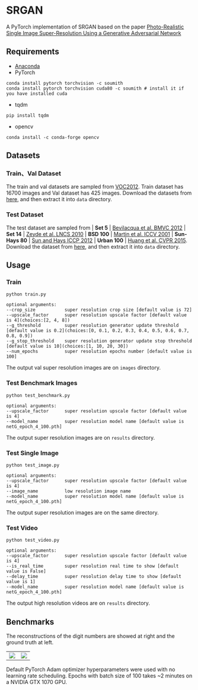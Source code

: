 # SRGAN
A PyTorch implementation of SRGAN based on the paper 
[Photo-Realistic Single Image Super-Resolution Using a Generative Adversarial Network](https://arxiv.org/pdf/1609.04802.pdf)

## Requirements
- [Anaconda](https://www.anaconda.com/download/)
- PyTorch
```
conda install pytorch torchvision -c soumith
conda install pytorch torchvision cuda80 -c soumith # install it if you have installed cuda
```
- tqdm
```
pip install tqdm
```
- opencv
```
conda install -c conda-forge opencv
```

## Datasets

### Train、Val Dataset
The train and val datasets are sampled from [VOC2012](http://cvlab.postech.ac.kr/~mooyeol/pascal_voc_2012/).
Train dataset has 16700 images and Val dataset has 425 images.
Download the datasets from [here](https://pan.baidu.com/s/1c17nfeo), and then extract it into `data` directory.

### Test Dataset
The test dataset are sampled from 
| **Set 5** |  [Bevilacqua et al. BMVC 2012](http://people.rennes.inria.fr/Aline.Roumy/results/SR_BMVC12.html)
| **Set 14** |  [Zeyde et al. LNCS 2010](https://sites.google.com/site/romanzeyde/research-interests)
| **BSD 100** | [Martin et al. ICCV 2001](https://www.eecs.berkeley.edu/Research/Projects/CS/vision/bsds/)
| **Sun-Hays 80** | [Sun and Hays ICCP 2012](http://cs.brown.edu/~lbsun/SRproj2012/SR_iccp2012.html)
| **Urban 100** | [Huang et al. CVPR 2015](https://sites.google.com/site/jbhuang0604/publications/struct_sr).
Download the dataset from [here](https://pan.baidu.com/s/1nuGyn8l), and then extract it into `data` directory.

## Usage

### Train
```
python train.py

optional arguments:
--crop_size           super resolution crop size [default value is 72]
--upscale_factor      super resolution upscale factor [default value is 4](choices:[2, 4, 8])
--g_threshold         super resolution generator update threshold [default value is 0.2](choices:[0, 0.1, 0.2, 0.3, 0.4, 0.5, 0.6, 0.7, 0.8, 0.9])
--g_stop_threshold    super resolution generator update stop threshold [default value is 10](choices:[1, 10, 20, 30])
--num_epochs          super resolution epochs number [default value is 100]
```
The output val super resolution images are on `images` directory.

### Test Benchmark Images
```
python test_benchmark.py

optional arguments:
--upscale_factor      super resolution upscale factor [default value is 4]
--model_name          super resolution model name [default value is netG_epoch_4_100.pth]
```
The output super resolution images are on `results` directory.

### Test Single Image
```
python test_image.py

optional arguments:
--upscale_factor      super resolution upscale factor [default value is 4]
--image_name          low resolution image name
--model_name          super resolution model name [default value is netG_epoch_4_100.pth]
```
The output super resolution images are on the same directory.

### Test Video
```
python test_video.py

optional arguments:
--upscale_factor      super resolution upscale factor [default value is 4]
--is_real_time        super resolution real time to show [default value is False]
--delay_time          super resolution delay time to show [default value is 1]
--model_name          super resolution model name [default value is netG_epoch_4_100.pth]
```
The output high resolution videos are on `results` directory.

## Benchmarks
The reconstructions of the digit numbers are showed at right and the ground truth at left.
<table>
  <tr>
    <td>
     <img src="results/ground_truth.jpg"/>
    </td>
    <td>
     <img src="results/reconstruction.jpg"/>
    </td>
  </tr>
</table>

Default PyTorch Adam optimizer hyperparameters were used with no learning rate scheduling. 
Epochs with batch size of 100 takes ~2 minutes on a NVIDIA GTX 1070 GPU. 

